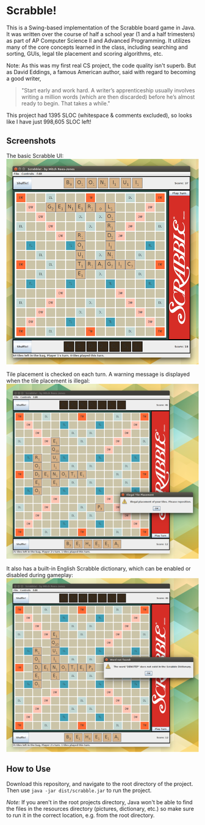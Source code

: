 Scrabble!
========

This is a Swing-based implementation of the Scrabble board game in Java. It was
written over the course of half a school year (1 and a half trimesters) as part
of AP Computer Science II and Advanced Programming. It utilizes many of
the core concepts learned in the class, including searching and sorting, GUIs,
legal tile placement and scoring algorithms, etc.

Note: As this was my first real CS project, the code quality isn't superb. But as
David Eddings, a famous American author, said with regard to becoming a good writer,

> "Start early and work hard. A writer’s apprenticeship usually involves writing a 
> million words (which are then discarded) before he’s almost ready to begin. That 
> takes a while."

This project had 1395 SLOC (whitespace & comments excluded), so looks like I have
just 998,605 SLOC left!

## Screenshots

The basic Scrabble UI:
![The basic Scrabble UI](resources/scrabble.png)

Tile placement is checked on each turn. A warning message is displayed when the tile
placement is illegal:
![Illegal tile placement](resources/illegal-tile-placement.png)

It also has a built-in English Scrabble dictionary, which can be enabled or disabled 
during gameplay:
![Dictionary word checking](resources/illegal-word.png)

## How to Use

Download this repository, and navigate to the root directory of the project.
Then use `java -jar dist/scrabble.jar` to run the project.

*Note:* If you aren't in the root projects directory, Java won't be able to find
the files in the resources directory (pictures, dictionary, etc.) so make sure
to run it in the correct location, e.g. from the root directory.
